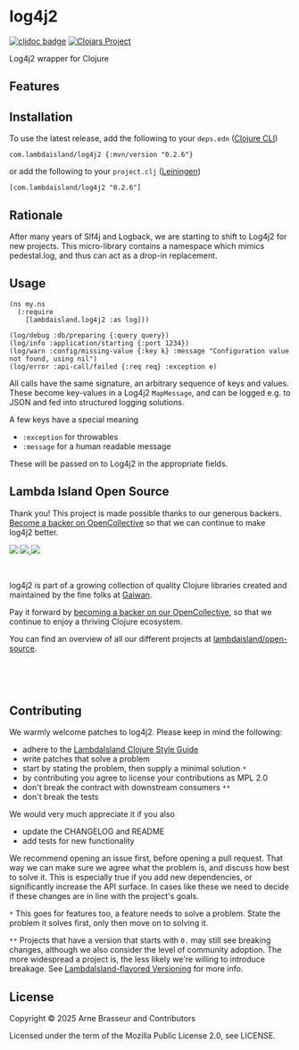 # log4j2

<!-- badges -->
[![cljdoc badge](https://cljdoc.org/badge/com.lambdaisland/log4j2)](https://cljdoc.org/d/com.lambdaisland/log4j2) [![Clojars Project](https://img.shields.io/clojars/v/com.lambdaisland/log4j2.svg)](https://clojars.org/com.lambdaisland/log4j2)
<!-- /badges -->

Log4j2 wrapper for Clojure

## Features

<!-- installation -->
## Installation

To use the latest release, add the following to your `deps.edn` ([Clojure CLI](https://clojure.org/guides/deps_and_cli))

```
com.lambdaisland/log4j2 {:mvn/version "0.2.6"}
```

or add the following to your `project.clj` ([Leiningen](https://leiningen.org/))

```
[com.lambdaisland/log4j2 "0.2.6"]
```
<!-- /installation -->

## Rationale

After many years of Slf4j and Logback, we are starting to shift to Log4j2 for
new projects. This micro-library contains a namespace which mimics pedestal.log,
and thus can act as a drop-in replacement.

## Usage

```
(ns my.ns
  (:require 
    [lambdaisland.log4j2 :as log]))
    
(log/debug :db/preparing {:query query})
(log/info :application/starting {:port 1234})
(log/warn :config/missing-value {:key k} :message "Configuration value not found, using nil")
(log/error :api-call/failed {:req req} :exception e)
```

All calls have the same signature, an arbitrary sequence of keys and values.
These become key-values in a Log4j2 `MapMessage`, and can be logged e.g. to JSON
and fed into structured logging solutions.

A few keys have a special meaning

- `:exception` for throwables
- `:message` for a human readable message

These will be passed on to Log4j2 in the appropriate fields.

<!-- opencollective -->
## Lambda Island Open Source

Thank you! This project is made possible thanks to our generous backers. [Become a
backer on OpenCollective](https://opencollective.com/lambda-island) so that we
can continue to make log4j2 better.

<a href="https://opencollective.com/lambda-island">
<img src="https://opencollective.com/lambda-island/organizations.svg?avatarHeight=46&width=800&button=false">
<img src="https://opencollective.com/lambda-island/individuals.svg?avatarHeight=46&width=800&button=false">
</a>
<img align="left" src="https://github.com/lambdaisland/open-source/raw/master/artwork/lighthouse_readme.png">

&nbsp;

log4j2 is part of a growing collection of quality Clojure libraries created and maintained
by the fine folks at [Gaiwan](https://gaiwan.co).

Pay it forward by [becoming a backer on our OpenCollective](http://opencollective.com/lambda-island),
so that we continue to enjoy a thriving Clojure ecosystem.

You can find an overview of all our different projects at [lambdaisland/open-source](https://github.com/lambdaisland/open-source).

&nbsp;

&nbsp;
<!-- /opencollective -->

<!-- contributing -->
## Contributing

We warmly welcome patches to log4j2. Please keep in mind the following:

- adhere to the [LambdaIsland Clojure Style Guide](https://nextjournal.com/lambdaisland/clojure-style-guide)
- write patches that solve a problem 
- start by stating the problem, then supply a minimal solution `*`
- by contributing you agree to license your contributions as MPL 2.0
- don't break the contract with downstream consumers `**`
- don't break the tests

We would very much appreciate it if you also

- update the CHANGELOG and README
- add tests for new functionality

We recommend opening an issue first, before opening a pull request. That way we
can make sure we agree what the problem is, and discuss how best to solve it.
This is especially true if you add new dependencies, or significantly increase
the API surface. In cases like these we need to decide if these changes are in
line with the project's goals.

`*` This goes for features too, a feature needs to solve a problem. State the problem it solves first, only then move on to solving it.

`**` Projects that have a version that starts with `0.` may still see breaking changes, although we also consider the level of community adoption. The more widespread a project is, the less likely we're willing to introduce breakage. See [LambdaIsland-flavored Versioning](https://github.com/lambdaisland/open-source#lambdaisland-flavored-versioning) for more info.
<!-- /contributing -->

<!-- license -->
## License

Copyright &copy; 2025 Arne Brasseur and Contributors

Licensed under the term of the Mozilla Public License 2.0, see LICENSE.
<!-- /license -->
